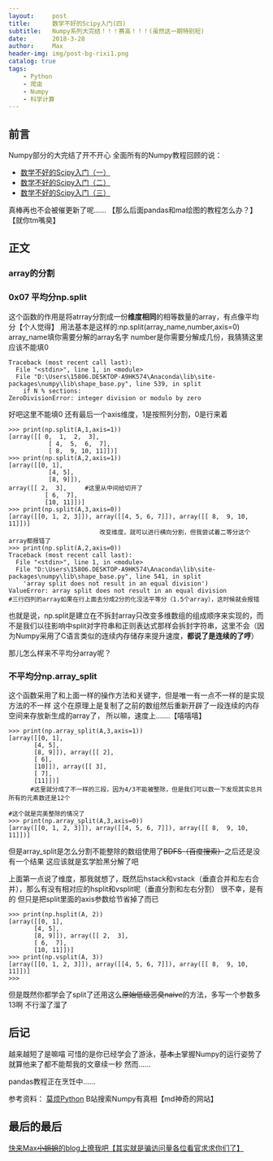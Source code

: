 ```yaml
---
layout:     post
title:      数学不好的Scipy入门(四)
subtitle:   Numpy系列大完结！！！赛高！！！(虽然这一期特别短)
date:       2018-3-28
author:     Max
header-img: img/post-bg-rixi1.png
catalog: true
tags:
    - Python
    - 爬虫
    - Numpy
    - 科学计算
---
```



## 前言
Numpy部分的大完结了开不开心
全面所有的Numpy教程回顾的说：
- [数学不好的Scipy入门（一）](https://www.jianshu.com/p/9ade89303034)
- [数学不好的Scipy入门（二）](https://www.jianshu.com/p/699073bf12c0)
- [数学不好的Scipy入门（三）](https://www.jianshu.com/p/5c567334cc10)

真棒再也不会被催更新了呢......
【那么后面pandas和ma绘图的教程怎么办？】
【就你tm嘴臭】

## 正文
### array的分割
### 0x07 平均分np.split
这个函数的作用是将atrray分割成一份**维度相同**的相等数量的array，有点像平均分【个人觉得】
用法基本是这样的:np.split(array_name,number,axis=0)
array_name填你需要分解的array名字
number是你需要分解成几份，我猜猜这里应该不能填0
```
Traceback (most recent call last):
  File "<stdin>", line 1, in <module>
  File "D:\Users\15806.DESKTOP-A9HK574\Anaconda\lib\site-packages\numpy\lib\shape_base.py", line 539, in split
    if N % sections:
ZeroDivisionError: integer division or modulo by zero
```
好吧这里不能填0
还有最后一个axis维度，1是按照列分割，0是行来着
```
>>> print(np.split(A,1,axis=1))
[array([[ 0,  1,  2,  3],
           [ 4,  5,  6,  7],
           [ 8,  9, 10, 11]])]
>>> print(np.split(A,2,axis=1))
[array([[0, 1],
           [4, 5],
           [8, 9]]), 
array([[ 2,  3],     #这里从中间给切开了
          [ 6,  7],
          [10, 11]])]
>>> print(np.split(A,3,axis=0))
[array([[0, 1, 2, 3]]), array([[4, 5, 6, 7]]), array([[ 8,  9, 10, 11]])]
                         改变维度，就可以进行横向分割，但我尝试着二等分这个array都报错了
>>> print(np.split(A,2,axis=0))
Traceback (most recent call last):
  File "<stdin>", line 1, in <module>
  File "D:\Users\15806.DESKTOP-A9HK574\Anaconda\lib\site-packages\numpy\lib\shape_base.py", line 541, in split
    'array split does not result in an equal division')
ValueError: array split does not result in an equal division
#三行四列的array如果在行上面去分成2分的化没法平等分（1.5个array），这时候就会报错
```
也就是说，np.split是建立在不拆封array只改变多维数组的组成顺序来实现的，而不是我们以往影响中split对字符串和正则表达式那样会拆封字符串，这里不会（因为Numpy采用了C语言类似的连续内存储存来提升速度，**都说了是连续的了哼**）

那儿怎么样来不平均分array呢？
### 不平均分np.array_split
这个函数采用了和上面一样的操作方法和关键字，但是唯一有一点不一样的是实现方法的不一样
这个在原理上是复制了之前的数组然后重新开辟了一段连续的内存空间来存放新生成的array了，
所以嘛，速度上.......【嘻嘻嘻】
```
>>> print(np.array_split(A,3,axis=1))
[array([[0, 1],
       [4, 5],
       [8, 9]]), array([[ 2],
       [ 6],
       [10]]), array([[ 3],
       [ 7],
       [11]])]
      #这里就分成了不一样的三段，因为4/3不能被整除，但是我们可以数一下发现其实总共所有的元素数还是12个
        
#这个就是完美整除的情况了
>>> print(np.array_split(A,3,axis=0))
[array([[0, 1, 2, 3]]), array([[4, 5, 6, 7]]), array([[ 8,  9, 10, 11]])]
```
但是array_split是怎么分割不能整除的数组使用了~~BDFS（百度搜索）~~之后还是没有一个结果
这应该就是玄学脸黑分解了吧

上面第一点说了维度，那我就想了，既然后hstack和vstack（垂直合并和左右合并），那么有没有相对应的hsplit和vsplit呢（垂直分割和左右分割）
很不幸，是有的
但只是把split里面的axis参数给节省掉了而已
```
>>> print(np.hsplit(A, 2))
[array([[0, 1],
       [4, 5],
       [8, 9]]), array([[ 2,  3],
       [ 6,  7],
       [10, 11]])]
>>> print(np.vsplit(A, 3))
[array([[0, 1, 2, 3]]), array([[4, 5, 6, 7]]), array([[ 8,  9, 10, 11]])]
>>>
```
但是既然你都学会了split了还用这么~~原始低级恶臭naive~~的方法，多写一个参数多13啊
不行溜了溜了

## 后记
越来越短了是嘛喵
可惜的是你已经学会了游泳，~~基本上~~掌握Numpy的运行姿势了
就算他来了都不能帮我的文章续一秒
然而......

pandas教程正在烹饪中......

参考资料：
[莫烦Python](https://link.jianshu.com/?t=https%3A%2F%2Fmorvanzhou.github.io%2F)
B站搜索Numpy有真相【md神奇的网站】

## 最后的最后

[快来Max~~小姐姐~~的blog上撩我吧【其实就是骗访问量各位看官求求你们了】](https://link.jianshu.com/?t=https%3A%2F%2F0xc000005.github.io%2F)
